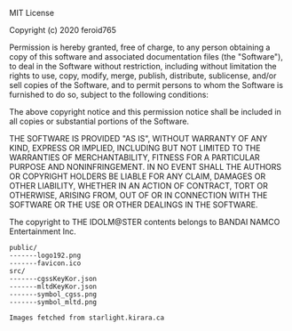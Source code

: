 MIT License

Copyright (c) 2020 feroid765

Permission is hereby granted, free of charge, to any person obtaining a copy
of this software and associated documentation files (the "Software"), to deal
in the Software without restriction, including without limitation the rights
to use, copy, modify, merge, publish, distribute, sublicense, and/or sell
copies of the Software, and to permit persons to whom the Software is
furnished to do so, subject to the following conditions:

The above copyright notice and this permission notice shall be included in all
copies or substantial portions of the Software.

THE SOFTWARE IS PROVIDED "AS IS", WITHOUT WARRANTY OF ANY KIND, EXPRESS OR
IMPLIED, INCLUDING BUT NOT LIMITED TO THE WARRANTIES OF MERCHANTABILITY,
FITNESS FOR A PARTICULAR PURPOSE AND NONINFRINGEMENT. IN NO EVENT SHALL THE
AUTHORS OR COPYRIGHT HOLDERS BE LIABLE FOR ANY CLAIM, DAMAGES OR OTHER
LIABILITY, WHETHER IN AN ACTION OF CONTRACT, TORT OR OTHERWISE, ARISING FROM,
OUT OF OR IN CONNECTION WITH THE SOFTWARE OR THE USE OR OTHER DEALINGS IN THE
SOFTWARE.

The copyright to THE IDOLM@STER contents belongs to BANDAI NAMCO Entertainment Inc.
~~~
public/
-------logo192.png
-------favicon.ico
src/
-------cgssKeyKor.json
-------mltdKeyKor.json
-------symbol_cgss.png
-------symbol_mltd.png

Images fetched from starlight.kirara.ca
~~~
